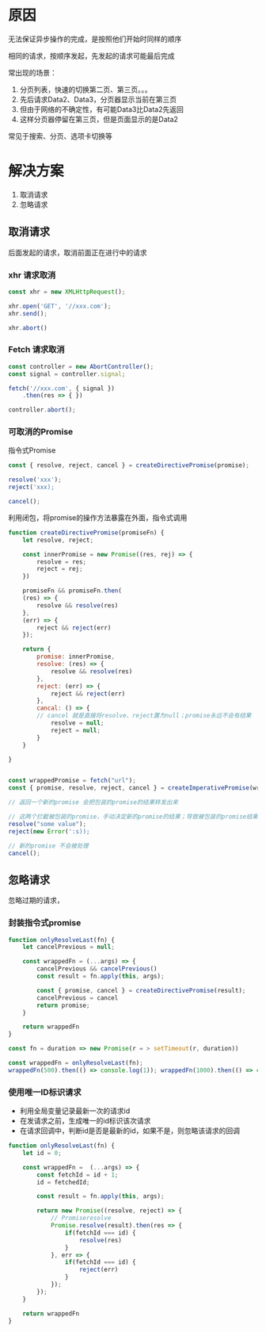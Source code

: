 # 原因
无法保证异步操作的完成，是按照他们开始时同样的顺序

相同的请求，按顺序发起，先发起的请求可能最后完成

常出现的场景：
1. 分页列表，快速的切换第二页、第三页。。。
2. 先后请求Data2、Data3，分页器显示当前在第三页
3. 但由于网络的不确定性，有可能Data3比Data2先返回
4. 这样分页器停留在第三页，但是页面显示的是Data2

常见于搜索、分页、选项卡切换等



# 解决方案
1. 取消请求
2. 忽略请求

## 取消请求
后面发起的请求，取消前面正在进行中的请求

### xhr 请求取消
```js
const xhr = new XMLHttpRequest();

xhr.open('GET', '//xxx.com');
xhr.send();

xhr.abort()
```

### Fetch 请求取消
```js
const controller = new AbortController();
const signal = controller.signal;

fetch('//xxx.com', { signal })
	.then(res => { })

controller.abort();
```

### 可取消的Promise

指令式Promise

```js
const { resolve, reject, cancel } = createDirectivePromise(promise);

resolve('xxx');
reject('xxx);

cancel();
```


利用闭包，将promise的操作方法暴露在外面，指令式调用

```js
function createDirectivePromise(promiseFn) {
	let resolve, reject;

	const innerPromise = new Promise((res, rej) => {
		resolve = res;
		reject = rej;
	})

	promiseFn && promiseFn.then(
	(res) => {
		resolve && resolve(res)
	}, 
	(err) => {
		reject && reject(err)
	});

	return {
		promise: innerPromise,
		resolve: (res) => {
			resolve && resolve(res)
		},
		reject: (err) => {
			reject && reject(err)
		},
		cancal: () => {
		// cancel 就是直接将resolve、reject置为null；promise永远不会有结果
			resolve = null;
			reject = null; 
		}
	}

}


const wrappedPromise = fetch("url");
const { promise, resolve, reject, cancel } = createImperativePromise(wrappedPromise);

// 返回一个新的promise 会把包装的promise的结果转发出来

// 这两个拦截被包装的promise，手动决定新的promise的结果；导致被包装的promise结果被忽略
resolve("some value");
reject(new Error(':s));

// 新的promise 不会被处理			 
cancel();

```

## 忽略请求

忽略过期的请求，

### 封装指令式promise

```js
function onlyResolveLast(fn) {
	let cancelPrevious = null;

	const wrappedFn = (...args) => {
		cancelPrevious && cancelPrevious()
		const result = fn.apply(this, args);

		const { promise, cancel } = createDirectivePromise(result);
		cancelPrevious = cancel
		return promise;
	}

	return wrappedFn
}

const fn = duration => new Promise(r = > setTimeout(r, duration))

const wrappedFn = onlyResolveLast(fn);
wrappedFn(500).then(() => console.log(1)); wrappedFn(1000).then(() => console.log(2)); wrappedFn(100).then(() => console.log(3));

```

### 使用唯一ID标识请求

+ 利用全局变量记录最新一次的请求id
+ 在发请求之前，生成唯一的id标识该次请求
+ 在请求回调中，判断id是否是最新的id，如果不是，则忽略该请求的回调

```js
function onlyResolveLast(fn) {
	let id = 0;

	const wrappedFn =  (...args) => {
		const fetchId = id + 1;
		id = fetchedId;

		const result = fn.apply(this, args);

		return new Promise((resolve, reject) => {
			// Promiseresolve
			Promise.resolve(result).then(res => {
				if(fetchId === id) {
					resolve(res)
				}
			}, err => {
				if(fetchId === id) {
					reject(err)
				}
			});
		});
	}

	return wrappedFn
}
```
